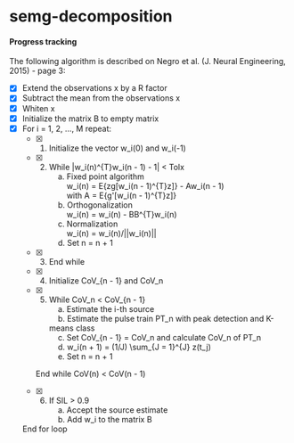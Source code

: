 # semg-decomposition

#### Progress tracking

The following algorithm is described on Negro et al. (J. Neural Engineering,
2015) - page 3:

- [x] Extend the observations x by a R factor
- [x] Subtract the mean from the observations x
- [x] Whiten x
- [x] Initialize the matrix B to empty matrix
- [x] For i = 1, 2, ..., M repeat:
    - [x] 1. Initialize the vector w\_i(0) and w\_i(-1)
    
    - [x] 2. While |w\_i(n)^{T}w\_i(n - 1) - 1| < Tolx<br>
          &nbsp;&nbsp;&nbsp;&nbsp;a. Fixed point algorithm<br>
            &nbsp;&nbsp;&nbsp;&nbsp;&nbsp;&nbsp;&nbsp;&nbsp;w_i(n) = E{zg[w_i(n - 1)^{T}z]} - Aw_i(n - 1)<br>
            &nbsp;&nbsp;&nbsp;&nbsp;&nbsp;&nbsp;&nbsp;&nbsp;with A = E{g'[w_i(n - 1)^{T}z]}<br>
          &nbsp;&nbsp;&nbsp;&nbsp;b. Orthogonalization<br>
            &nbsp;&nbsp;&nbsp;&nbsp;&nbsp;&nbsp;&nbsp;&nbsp;w_i(n) = w_i(n) - BB^{T}w_i(n)<br>
          &nbsp;&nbsp;&nbsp;&nbsp;c. Normalization<br>
            &nbsp;&nbsp;&nbsp;&nbsp;&nbsp;&nbsp;&nbsp;&nbsp;w_i(n) = w_i(n)/||w_i(n)||<br>
          &nbsp;&nbsp;&nbsp;&nbsp;d. Set n = n + 1<br>
    - [x] 3. End while
    
    - [x] 4. Initialize CoV_{n - 1} and CoV\_n
    
    - [x] 5. While CoV\_n < CoV_{n - 1}<br>
          &nbsp;&nbsp;&nbsp;&nbsp;a. Estimate the i-th source<br>
          &nbsp;&nbsp;&nbsp;&nbsp;b. Estimate the pulse train PT_n with peak detection and K-means class<br>
          &nbsp;&nbsp;&nbsp;&nbsp;c. Set CoV_{n - 1} = CoV_n and calculate CoV_n of PT_n<br>
          &nbsp;&nbsp;&nbsp;&nbsp;d. w_i(n + 1) = (1/J) \sum_{J = 1}^{J} z(t_j)<br>
          &nbsp;&nbsp;&nbsp;&nbsp;e. Set n = n + 1<br>
          
      End while CoV(n) < CoV(n - 1)
      
    - [x] 6. If SIL > 0.9<br>
          &nbsp;&nbsp;&nbsp;&nbsp;a. Accept the source estimate<br>
          &nbsp;&nbsp;&nbsp;&nbsp;b. Add w_i to the matrix B<br>
          
    End for loop
